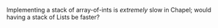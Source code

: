 Implementing a stack of array-of-ints is _extremely_ slow in Chapel; would having
a stack of Lists be faster?
